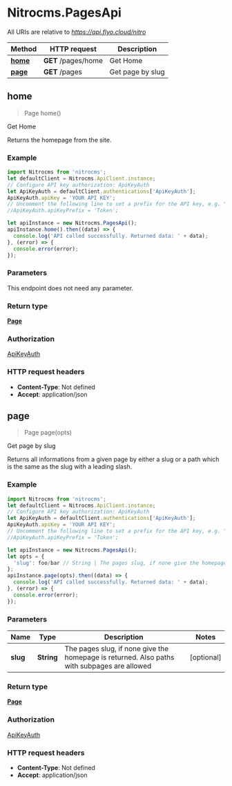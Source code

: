 # Nitrocms.PagesApi

All URIs are relative to *https://api.flyo.cloud/nitro*

Method | HTTP request | Description
------------- | ------------- | -------------
[**home**](PagesApi.md#home) | **GET** /pages/home | Get Home
[**page**](PagesApi.md#page) | **GET** /pages | Get page by slug



## home

> Page home()

Get Home

Returns the homepage from the site.

### Example

```javascript
import Nitrocms from 'nitrocms';
let defaultClient = Nitrocms.ApiClient.instance;
// Configure API key authorization: ApiKeyAuth
let ApiKeyAuth = defaultClient.authentications['ApiKeyAuth'];
ApiKeyAuth.apiKey = 'YOUR API KEY';
// Uncomment the following line to set a prefix for the API key, e.g. "Token" (defaults to null)
//ApiKeyAuth.apiKeyPrefix = 'Token';

let apiInstance = new Nitrocms.PagesApi();
apiInstance.home().then((data) => {
  console.log('API called successfully. Returned data: ' + data);
}, (error) => {
  console.error(error);
});

```

### Parameters

This endpoint does not need any parameter.

### Return type

[**Page**](Page.md)

### Authorization

[ApiKeyAuth](../README.md#ApiKeyAuth)

### HTTP request headers

- **Content-Type**: Not defined
- **Accept**: application/json


## page

> Page page(opts)

Get page by slug

Returns all informations from a given page by either a slug or a path which is the same as the slug with a leading slash.

### Example

```javascript
import Nitrocms from 'nitrocms';
let defaultClient = Nitrocms.ApiClient.instance;
// Configure API key authorization: ApiKeyAuth
let ApiKeyAuth = defaultClient.authentications['ApiKeyAuth'];
ApiKeyAuth.apiKey = 'YOUR API KEY';
// Uncomment the following line to set a prefix for the API key, e.g. "Token" (defaults to null)
//ApiKeyAuth.apiKeyPrefix = 'Token';

let apiInstance = new Nitrocms.PagesApi();
let opts = {
  'slug': foo/bar // String | The pages slug, if none give the homepage is returned. Also paths with subpages are allowed
};
apiInstance.page(opts).then((data) => {
  console.log('API called successfully. Returned data: ' + data);
}, (error) => {
  console.error(error);
});

```

### Parameters


Name | Type | Description  | Notes
------------- | ------------- | ------------- | -------------
 **slug** | **String**| The pages slug, if none give the homepage is returned. Also paths with subpages are allowed | [optional] 

### Return type

[**Page**](Page.md)

### Authorization

[ApiKeyAuth](../README.md#ApiKeyAuth)

### HTTP request headers

- **Content-Type**: Not defined
- **Accept**: application/json

